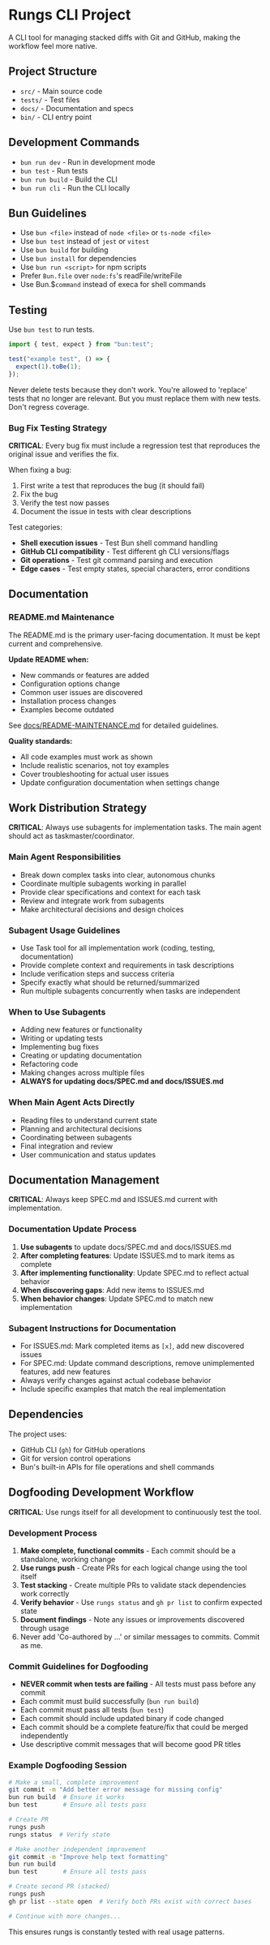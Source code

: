 # Rungs CLI Project

A CLI tool for managing stacked diffs with Git and GitHub, making the workflow feel more native.

## Project Structure

- `src/` - Main source code
- `tests/` - Test files
- `docs/` - Documentation and specs
- `bin/` - CLI entry point

## Development Commands

- `bun run dev` - Run in development mode
- `bun test` - Run tests
- `bun run build` - Build the CLI
- `bun run cli` - Run the CLI locally

## Bun Guidelines

- Use `bun <file>` instead of `node <file>` or `ts-node <file>`
- Use `bun test` instead of `jest` or `vitest`
- Use `bun build` for building
- Use `bun install` for dependencies
- Use `bun run <script>` for npm scripts
- Prefer `Bun.file` over `node:fs`'s readFile/writeFile
- Use Bun.$`command` instead of execa for shell commands

## Testing

Use `bun test` to run tests.

```ts
import { test, expect } from "bun:test";

test("example test", () => {
  expect(1).toBe(1);
});
```

Never delete tests because they don't work. You're allowed to 'replace' tests that no longer are relevant. But you must replace them with new tests. Don't regress coverage.

### Bug Fix Testing Strategy

**CRITICAL**: Every bug fix must include a regression test that reproduces the original issue and verifies the fix.

When fixing a bug:
1. First write a test that reproduces the bug (it should fail)
2. Fix the bug 
3. Verify the test now passes
4. Document the issue in tests with clear descriptions

Test categories:
- **Shell execution issues** - Test Bun shell command handling
- **GitHub CLI compatibility** - Test different gh CLI versions/flags
- **Git operations** - Test git command parsing and execution
- **Edge cases** - Test empty states, special characters, error conditions

## Documentation

### README.md Maintenance
The README.md is the primary user-facing documentation. It must be kept current and comprehensive.

**Update README when:**
- New commands or features are added
- Configuration options change
- Common user issues are discovered
- Installation process changes
- Examples become outdated

See [docs/README-MAINTENANCE.md](docs/README-MAINTENANCE.md) for detailed guidelines.

**Quality standards:**
- All code examples must work as shown
- Include realistic scenarios, not toy examples
- Cover troubleshooting for actual user issues
- Update configuration documentation when settings change

## Work Distribution Strategy

**CRITICAL**: Always use subagents for implementation tasks. The main agent should act as taskmaster/coordinator.

### Main Agent Responsibilities
- Break down complex tasks into clear, autonomous chunks
- Coordinate multiple subagents working in parallel
- Provide clear specifications and context for each task
- Review and integrate work from subagents
- Make architectural decisions and design choices

### Subagent Usage Guidelines
- Use Task tool for all implementation work (coding, testing, documentation)
- Provide complete context and requirements in task descriptions
- Include verification steps and success criteria
- Specify exactly what should be returned/summarized
- Run multiple subagents concurrently when tasks are independent

### When to Use Subagents
- Adding new features or functionality
- Writing or updating tests
- Implementing bug fixes
- Creating or updating documentation  
- Refactoring code
- Making changes across multiple files
- **ALWAYS for updating docs/SPEC.md and docs/ISSUES.md**

### When Main Agent Acts Directly
- Reading files to understand current state
- Planning and architectural decisions
- Coordinating between subagents
- Final integration and review
- User communication and status updates

## Documentation Management

**CRITICAL**: Always keep SPEC.md and ISSUES.md current with implementation.

### Documentation Update Process
1. **Use subagents** to update docs/SPEC.md and docs/ISSUES.md
2. **After completing features**: Update ISSUES.md to mark items as complete
3. **After implementing functionality**: Update SPEC.md to reflect actual behavior
4. **When discovering gaps**: Add new items to ISSUES.md
5. **When behavior changes**: Update SPEC.md to match new implementation

### Subagent Instructions for Documentation
- For ISSUES.md: Mark completed items as `[x]`, add new discovered issues
- For SPEC.md: Update command descriptions, remove unimplemented features, add new features
- Always verify changes against actual codebase behavior
- Include specific examples that match the real implementation

## Dependencies

The project uses:
- GitHub CLI (`gh`) for GitHub operations
- Git for version control operations
- Bun's built-in APIs for file operations and shell commands

## Dogfooding Development Workflow

**CRITICAL**: Use rungs itself for all development to continuously test the tool.

### Development Process
1. **Make complete, functional commits** - Each commit should be a standalone, working change
2. **Use rungs push** - Create PRs for each logical change using the tool itself
3. **Test stacking** - Create multiple PRs to validate stack dependencies work correctly
4. **Verify behavior** - Use `rungs status` and `gh pr list` to confirm expected state
5. **Document findings** - Note any issues or improvements discovered through usage
6. Never add 'Co-authored by ...' or similar messages to commits. Commit as me.

### Commit Guidelines for Dogfooding
- **NEVER commit when tests are failing** - All tests must pass before any commit
- Each commit must build successfully (`bun run build`) 
- Each commit must pass all tests (`bun test`)
- Each commit should include updated binary if code changed
- Each commit should be a complete feature/fix that could be merged independently
- Use descriptive commit messages that will become good PR titles

### Example Dogfooding Session
```bash
# Make a small, complete improvement
git commit -m "Add better error message for missing config"
bun run build  # Ensure it works
bun test       # Ensure all tests pass

# Create PR
rungs push
rungs status  # Verify state

# Make another independent improvement  
git commit -m "Improve help text formatting"
bun run build
bun test       # Ensure all tests pass

# Create second PR (stacked)
rungs push
gh pr list --state open  # Verify both PRs exist with correct bases

# Continue with more changes...
```

This ensures rungs is constantly tested with real usage patterns.

